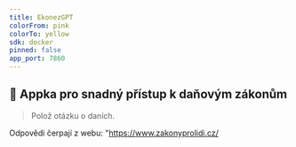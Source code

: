 ```yaml
---
title: EkonezGPT
colorFrom: pink
colorTo: yellow
sdk: docker
pinned: false
app_port: 7860
---
```


## 🤖 Appka pro snadný přístup k daňovým zákonům

> Polož otázku o daních.

Odpovědi čerpají z webu:   "https://www.zakonyprolidi.cz/
